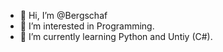 - 👋 Hi, I’m @Bergschaf
- 👀 I’m interested in Programming.
- 🌱 I’m currently learning Python and Untiy (C#).

<!---
Bergschaf/Bergschaf is a ✨ special ✨ repository because its `README.md` (this file) appears on your GitHub profile.
You can click the Preview link to take a look at your changes.
--->
